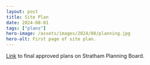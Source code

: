 ```yaml
---
layout: post
title: Site Plan
date: 2024-08-01
tags: ["plans"]
hero-image: /assets/images/2024/08/planning.jpg
hero-alt: First page of site plan.
---
```


[Link](https://www.strathamnh.gov/sites/g/files/vyhlif5051/f/uploads/signed_nh-1500_plans_final_7-18-2024.pdf) to final approved plans on Stratham Planning Board.
